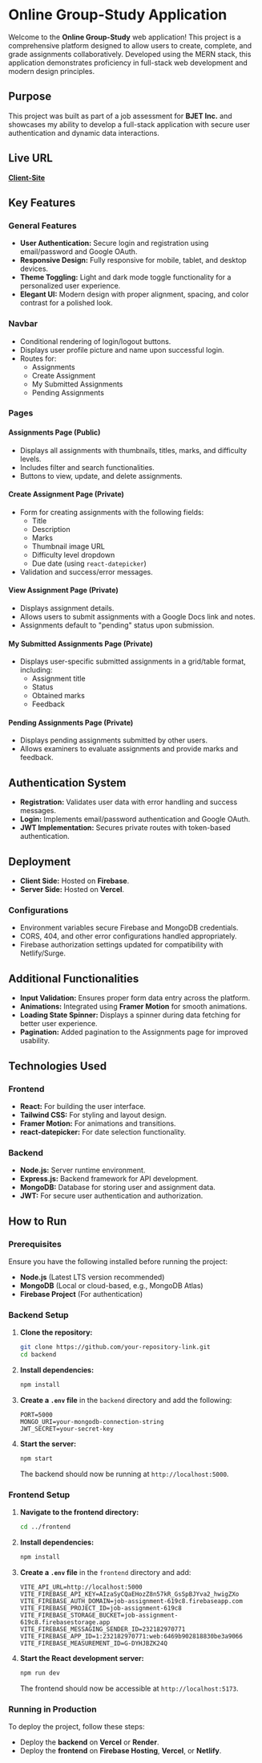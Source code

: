 # Online Group-Study Application

Welcome to the **Online Group-Study** web application! This project is a comprehensive platform designed to allow users to create, complete, and grade assignments collaboratively. Developed using the MERN stack, this application demonstrates proficiency in full-stack web development and modern design principles.

## Purpose

This project was built as part of a job assessment for **BJET Inc.** and showcases my ability to develop a full-stack application with secure user authentication and dynamic data interactions.

## Live URL

[**Client-Site**](https://job-assignment-619c8.web.app/)

## Key Features

### General Features

- **User Authentication:** Secure login and registration using email/password and Google OAuth.
- **Responsive Design:** Fully responsive for mobile, tablet, and desktop devices.
- **Theme Toggling:** Light and dark mode toggle functionality for a personalized user experience.
- **Elegant UI:** Modern design with proper alignment, spacing, and color contrast for a polished look.

### Navbar

- Conditional rendering of login/logout buttons.
- Displays user profile picture and name upon successful login.
- Routes for:
  - Assignments
  - Create Assignment
  - My Submitted Assignments
  - Pending Assignments

### Pages

#### Assignments Page (Public)

- Displays all assignments with thumbnails, titles, marks, and difficulty levels.
- Includes filter and search functionalities.
- Buttons to view, update, and delete assignments.

#### Create Assignment Page (Private)

- Form for creating assignments with the following fields:
  - Title
  - Description
  - Marks
  - Thumbnail image URL
  - Difficulty level dropdown
  - Due date (using `react-datepicker`)
- Validation and success/error messages.

#### View Assignment Page (Private)

- Displays assignment details.
- Allows users to submit assignments with a Google Docs link and notes.
- Assignments default to "pending" status upon submission.

#### My Submitted Assignments Page (Private)

- Displays user-specific submitted assignments in a grid/table format, including:
  - Assignment title
  - Status
  - Obtained marks
  - Feedback

#### Pending Assignments Page (Private)

- Displays pending assignments submitted by other users.
- Allows examiners to evaluate assignments and provide marks and feedback.

## Authentication System

- **Registration:** Validates user data with error handling and success messages.
- **Login:** Implements email/password authentication and Google OAuth.
- **JWT Implementation:** Secures private routes with token-based authentication.

## Deployment

- **Client Side:** Hosted on **Firebase**.
- **Server Side:** Hosted on **Vercel**.

### Configurations

- Environment variables secure Firebase and MongoDB credentials.
- CORS, 404, and other error configurations handled appropriately.
- Firebase authorization settings updated for compatibility with Netlify/Surge.

## Additional Functionalities

- **Input Validation:** Ensures proper form data entry across the platform.
- **Animations:** Integrated using **Framer Motion** for smooth animations.
- **Loading State Spinner:** Displays a spinner during data fetching for better user experience.
- **Pagination:** Added pagination to the Assignments page for improved usability.

## Technologies Used

### Frontend

- **React:** For building the user interface.
- **Tailwind CSS:** For styling and layout design.
- **Framer Motion:** For animations and transitions.
- **react-datepicker:** For date selection functionality.

### Backend

- **Node.js:** Server runtime environment.
- **Express.js:** Backend framework for API development.
- **MongoDB:** Database for storing user and assignment data.
- **JWT:** For secure user authentication and authorization.

## How to Run

### Prerequisites

Ensure you have the following installed before running the project:

- **Node.js** (Latest LTS version recommended)
- **MongoDB** (Local or cloud-based, e.g., MongoDB Atlas)
- **Firebase Project** (For authentication)

### Backend Setup

1. **Clone the repository:**
   ```bash
   git clone https://github.com/your-repository-link.git
   cd backend
   ```
2. **Install dependencies:**
   ```bash
   npm install
   ```
3. **Create a `.env` file** in the `backend` directory and add the following:
   ```env
   PORT=5000
   MONGO_URI=your-mongodb-connection-string
   JWT_SECRET=your-secret-key
   ```
4. **Start the server:**
   ```bash
   npm start
   ```
   The backend should now be running at `http://localhost:5000`.

### Frontend Setup

1. **Navigate to the frontend directory:**
   ```bash
   cd ../frontend
   ```
2. **Install dependencies:**
   ```bash
   npm install
   ```
3. **Create a `.env` file** in the `frontend` directory and add:
   ```env
   VITE_API_URL=http://localhost:5000
   VITE_FIREBASE_API_KEY=AIzaSyCQaEHozZ8n57kR_GsSpBJYva2_hwigZXo
   VITE_FIREBASE_AUTH_DOMAIN=job-assignment-619c8.firebaseapp.com
   VITE_FIREBASE_PROJECT_ID=job-assignment-619c8
   VITE_FIREBASE_STORAGE_BUCKET=job-assignment-619c8.firebasestorage.app
   VITE_FIREBASE_MESSAGING_SENDER_ID=232182970771
   VITE_FIREBASE_APP_ID=1:232182970771:web:6469b902818830be3a9066
   VITE_FIREBASE_MEASUREMENT_ID=G-DYHJBZK24Q

   ```
4. **Start the React development server:**
   ```bash
   npm run dev
   ```
   The frontend should now be accessible at `http://localhost:5173`.

### Running in Production

To deploy the project, follow these steps:

- Deploy the **backend** on **Vercel** or **Render**.
- Deploy the **frontend** on **Firebase Hosting**, **Vercel**, or **Netlify**.


